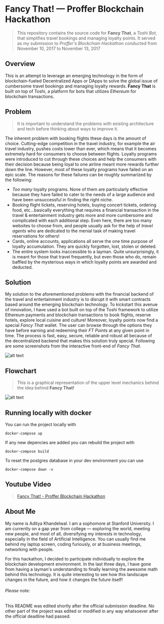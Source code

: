# Fancy That! — Proffer Blockchain Hackathon
> This repository contains the source code for **Fancy That**, a *Toshi Bot*, that simplifies travel bookings and managing loyalty points. It served as my submission to *Proffer's Blockchain Hackathon* conducted from November 10, 2017 to November 13, 2017

## Overview
This is an attempt to leverage an emerging technology in the form of blockchain-fueled Decentralized Apps or DApps to solve the global issue of cumbersome travel bookings and managing loyalty rewards. **Fancy That** is built on top of Toshi, a platform for bots that utilizes *Ethereum* for blockchain transactions.

## Problem
> It is important to understand the problems with existing architecture and tech before thinking about ways to improve it.

The inherent problem with booking flights these days is the amount of choice. Cutting-edge competition in the travel industry, for example the air travel industry, pushes costs lower than ever, which means that it becomes extremely hard for consumers to choose between flights. Loyalty programs were introduced to cut through these choices and help the consumers with their decision because being loyal to one airline meant more rewards further down the line. However, most of these loyalty programs have failed on an epic scale. The reasons for these failures can be roughly summarized by the following:
+ *Too many* loyalty programs. None of them are particularly effective because they have failed to cater to the needs of a large audience and have been unsuccessful in finding the right niche.
+ Booking flight tickets, reserving hotels, buying concert tickets, ordering food, etc...basically everything that requires a financial transaction in the travel & entertainment industry gets more and more cumbersome and complicated with each additional step. Even here, there are too many websites to choose from, and people usually ask for the help of *travel agents* who are dedicated to the menial task of making travel reservations for others!
+ Cards, online accounts, applications all serve the one time purpose of loyalty accumulation. They are quickly forgotten, lost, stolen or deleted.
+ The entire system looks inaccessible to a layman. Quite unsurprisingly, it is meant for those that travel frequently, but even those who do, remain baffled by the mysterious ways in which loyalty points are awarded and deducted.

## Solution
My solution to the aforementioned problems with the financial backend of the travel and entertainment industry is to disrupt it with smart contracts based around the emerging blockchain technology. To kickstart this avenue of innovation, I have used a bot built on top of the Toshi framework to utilize Ethereum payments and blockchain transactions to book flights, reserve hotels, explore local cuisine and culture! Moreover, loyalty points now find a special *Fancy That* wallet. The user can browse through the options they have before earning and redeeming their *FT Points* at any given point in time. The process is fast, easy, secure, reliable and robust all because of the decentralized backend that makes this solution truly special. Following are some screenshots from the interactive front-end of *Fancy That*.

![alt text](https://raw.githubusercontent.com/akhand42/Fancy-That/master/screenshots.png "Fancy That Screenshot")

## Flowchart
> This is a graphical representation of the upper level mechanics behind the idea behind **Fancy That!**

![alt text](https://raw.githubusercontent.com/akhand42/Fancy-That/master/flowchart.png "Fancy That Flowchart")

## Running locally with docker
You can run the project locally with

```docker-compose up```

If any new depencies are added you can rebuild the project with

```docker-compose build```

To reset the postgres database in your dev environment you can use

```docker-compose down -v```


## Youtube Video
> [Fancy That! - Proffer Blockchain Hackathon](https://youtu.be/x2TKwmuLzxY "Fancy That's Youtube Video")

## About Me
My name is Aditya Khandelwal. I am a sophomore at Stanford University. I am currently on a gap year from college — exploring the world, meeting new people, and most of all, diversifying my interests in technology, especially in the field of Artificial Intelligence. You can usually find me behind my laptop screen, coding furiously, or at business meetings, networking with people.

For this hackathon, I decided to participate individually to explore the blockchain development environment. In the last three days, I have gone from having a layman's understanding to finally learning the awesome math behind this technology. It is quite interesting to see how this landscape changes in the future, and how it changes the future itself!

###### Please note:
This README was edited shortly after the official submission deadline. No other part of the project was edited or modified in any way whatsoever after the official deadline had passed.

